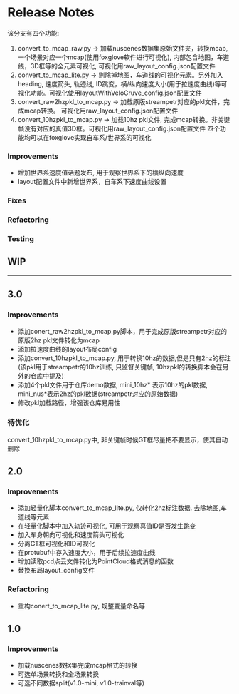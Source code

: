 # Release Notes
该分支有四个功能:
1. convert_to_mcap_raw.py  -> 加载nuscenes数据集原始文件夹，转换mcap, 一个场景对应一个mcap(使用foxglove软件进行可视化), 内部包含地图，车道线，3D框等的全元素可视化, 可视化用raw_layout_config.json配置文件 
2. convert_to_mcap_lite.py -> 剔除掉地图，车道线的可视化元素。另外加入heading, 速度箭头, 轨迹线, ID跳变，横/纵向速度大小(用于拉速度曲线)等可视化功能。可视化使用layoutWithVeloCruve_config.json配置文件
3. convert_raw2hzpkl_to_mcap.py -> 加载原版streampetr对应的pkl文件，完成mcap转换。 可视化用raw_layout_config.json配置文件
4. convert_10hzpkl_to_mcap.py -> 加载10hz pkl文件, 完成mcap转换。非关键帧没有对应的真值3D框。可视化用raw_layout_config.json配置文件
四个功能均可以在foxglove实现自车系/世界系的可视化


### Improvements
* 增加世界系速度值话题发布, 用于观察世界系下的横纵向速度
* layout配置文件中新增世界系，自车系下速度曲线设置


### Fixes

### Refactoring

### Testing



## WIP
---
## 3.0
### Improvements
* 添加conert_raw2hzpkl_to_mcap.py脚本，用于完成原版streampetr对应的原版2hz pkl文件转化为mcap
* 添加拉速度曲线的layout布局config
* 添加convert_10hzpkl_to_mcap.py, 用于转换10hz的数据,但是只有2hz的标注(该pkl用于streampetr的10hz训练, 只监督关键帧, 10hzpkl的转换脚本会在另外的仓库中提及)
* 添加4个pkl文件用于仓库demo数据, mini_10hz* 表示10hz的pkl数据, mini_nus*表示2hz的pkl数据(streampetr对应的原始数据)
* 修改pkl加载路径，增强该仓库易用性
### 待优化
convert_10hzpkl_to_mcap.py中, 非关键帧时候GT框尽量把不要显示，使其自动删除


## 2.0
### Improvements
* 添加轻量化脚本convert_to_mcap_lite.py, 仅转化2hz标注数据. 去除地图,车道线等元素
* 在轻量化脚本中加入轨迹可视化, 可用于观察真值ID是否发生跳变
* 加入车身朝向可视化和速度箭头可视化
* 分离GT框可视化和ID可视化
* 在protubuf中存入速度大小，用于后续拉速度曲线
* 增加读取pcd点云文件转化为PointCloud格式消息的函数
* 替换布局layout_config文件
### Refactoring
* 重构conert_to_mcap_lite.py, 规整变量命名等



## 1.0
### Improvements
* 加载nuscenes数据集完成mcap格式的转换
* 可选单场景转换和全场景转换
* 可选不同数据split(v1.0-mini, v1.0-trainval等)